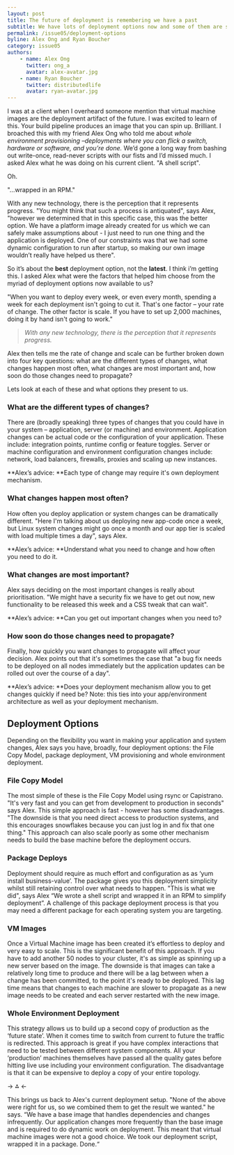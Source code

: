 ```yaml
---
layout: post
title: The future of deployment is remembering we have a past
subtitle: We have lots of deployment options now and some of them are shiny and new. It’s easy to forget that the best option might need to be dusted off from the bottom of the toolbox.
permalink: /issue05/deployment-options
byline: Alex Ong and Ryan Boucher
category: issue05
authors:
    - name: Alex Ong
      twitter: ong_a
      avatar: alex-avatar.jpg
    - name: Ryan Boucher
      twitter: distributedlife
      avatar: ryan-avatar.jpg
---
```

I was at a client when I overheard someone mention that virtual machine images are the deployment artifact of the future. I was excited to learn of this. Your build pipeline produces an image that you can spin up. Brilliant. I broached this with my friend Alex Ong who told me about *whole environment provisioning –*deployments where you can flick a switch, hardware or software, and you’re done*.* We’d gone a long way from bashing out write-once, read-never scripts with our fists and I’d missed much. I asked Alex what he was doing on his current client. "A shell script".

Oh.

"...wrapped in an RPM."

With any new technology, there is the perception that it represents progress. "You might think that such a process is antiquated", says Alex, "however we determined that in this specific case, this was the better option. We have a platform image already created for us which we can safely make assumptions about - I just need to run one thing and the application is deployed. One of our constraints was that we had some dynamic configuration to run after startup, so making our own image wouldn’t really have helped us there".

So it’s about the **best** deployment option, not the **latest**. I think i’m getting this. I asked Alex what were the factors that helped him choose from the myriad of deployment options now available to us?

"When you want to deploy every week, or even every month, spending a week for each deployment isn't going to cut it. That's one factor – your rate of change. The other factor is scale. If you have to set up 2,000 machines, doing it by hand isn't going to work."

> *With any new technology, there is the perception that it represents progress.*

Alex then tells me the rate of change and scale can be further broken down into four key questions: what are the different types of changes, what changes happen most often, what changes are most important and, how soon do those changes need to propagate? 

Lets look at each of these and what options they present to us.

### What are the different types of changes?

There are (broadly speaking) three types of changes that you could have in your system – application, server (or machine) and environment. Application changes can be actual code or the configuration of your application. These include: integration points, runtime config or feature toggles. Server or machine configuration and environment configuration changes include: network, load balancers, firewalls, proxies and scaling up new instances. 

**Alex’s advice: **Each type of change may require it's own deployment mechanism.


### What changes happen most often?

How often you deploy application or system changes can be dramatically different. "Here I'm talking about us deploying new app-code once a week, but Linux system changes might go once a month and our app tier is scaled with load multiple times a day", says Alex. 

**Alex’s advice: **Understand what you need to change and how often you need to do it.


### What changes are most important?

Alex says deciding on the most important changes is really about prioritisation. "We might have a security fix we have to get out now, new functionality to be released this week and a CSS tweak that can wait".

**Alex’s advice: **Can you get out important changes when you need to?


### How soon do those changes need to propagate?

Finally, how quickly you want changes to propagate will affect your decision. Alex points out that it's sometimes the case that "a bug fix needs to be deployed on all nodes immediately but the application updates can be rolled out over the course of a day".

**Alex’s advice: **Does your deployment mechanism allow you to get changes quickly if need be? Note: this ties into your app/environment architecture as well as your deployment mechanism.


## Deployment Options

Depending on the flexibility you want in making your application and system changes, Alex says you have, broadly, four deployment options: the File Copy Model, package deployment, VM provisioning and whole environment deployment.

### File Copy Model

The most simple of these is the File Copy Model using rsync or Capistrano. "It's very fast and you can get from development to production in seconds" says Alex. This simple approach is fast - however has some disadvantages. "The downside is that you need direct access to production systems, and this encourages snowflakes because you can just log in and fix that one thing." This approach can also scale poorly as some other mechanism needs to build the base machine before the deployment occurs.

### Package Deploys

Deployment should require as much effort and configuration as as ‘yum install business-value’. The package gives you this deployment simplicity whilst still retaining control over what needs to happen. "This is what we did", says Alex “We wrote a shell script and wrapped it in an RPM to simplify deployment”. A challenge of this package deployment process is that you may need a different package for each operating system you are targeting.

### VM Images

Once a Virtual Machine image has been created it’s effortless to deploy and very easy to scale. This is the significant benefit of this approach. If you have to add another 50 nodes to your cluster, it's as simple as spinning up a new server based on the image. The downside is that images can take a relatively long time to produce and there will be a lag between when a change has been committed, to the point it's ready to be deployed. This lag time means that changes to each machine are slower to propagate as a new image needs to be created and each server restarted with the new image.

### Whole Environment Deployment

This strategy allows us to build up a second copy of production as the ‘future state’. When it comes time to switch from current to future the traffic is redirected. This approach is great if you have complex interactions that need to be tested between different system components. All your ‘production’ machines themselves have passed all the quality gates before hitting live use including your environment configuration. The disadvantage is that it can be expensive to deploy a copy of your entire topology. 

-> ⁂ <-

This brings us back to Alex's current deployment setup. "None of the above were right for us, so we combined them to get the result we wanted." he says. “We have a base image that handles dependencies and changes infrequently. Our application changes more frequently than the base image and is required to do dynamic work on deployment. This meant that virtual machine images were not a good choice. We took our deployment script, wrapped it in a package. Done.“	
